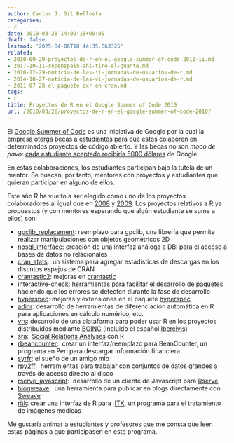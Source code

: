 ```yaml
---
author: Carlos J. Gil Bellosta
categories:
- r
date: 2010-03-28 14:09:18+00:00
draft: false
lastmod: '2025-04-06T18:44:35.663325'
related:
- 2010-09-29-proyectos-de-r-en-el-google-summer-of-code-2010-ii.md
- 2017-10-11-ropenspain-ahi-tiro-el-guante.md
- 2010-12-29-noticia-de-las-ii-jornadas-de-usuarios-de-r.md
- 2014-10-27-noticia-de-las-vi-jornadas-de-usuarios-de-r.md
- 2011-07-28-el-paquete-pxr-en-cran.md
tags:
- r
title: Proyectos de R en el Google Summer of Code 2010
url: /2010/03/28/proyectos-de-r-en-el-google-summer-of-code-2010/
---
```


El [Google Summer of Code](http://code.google.com/soc/) es una iniciativa de Google por la cual la empresa otorga becas a estudiantes para que estos colaboren en determinados proyectos de código abierto. Y las becas no son _moco de pavo_: [cada estudiante aceptado recibiría 5000 dólares](http://socghop.appspot.com/document/show/gsoc_program/google/gsoc2010/faqs#administrivia) de Google.

En estas colaboraciones, los estudiantes participan bajo la tutela de un mentor. Se buscan, por tanto, mentores con proyectos y estudiantes que quieran participar en alguno de ellos.

Este año R ha vuelto a ser elegido como uno de los proyectos colaboradores al igual que en [2008](http://www.r-project.org/soc08/) y [2009](http://www.r-project.org/soc09/). Los proyectos relativos a R ya propuestos (y con mentores esperando que algún estudiante se sume a ellos) son:



* [gpclib_replacement](http://rwiki.sciviews.org/doku.php?id=developers:projects:gsoc2010:gpclib_replacement): reemplazo para gpclib, una librería que permite realizar manipulaciones con objetos geométricos 2D
* [nosql_interface](http://rwiki.sciviews.org/doku.php?id=developers:projects:gsoc2010:nosql_interface): creación de una interfaz análoga a DBI para el acceso a bases de datos no relacionales
* [cran_stats](http://rwiki.sciviews.org/doku.php?id=developers:projects:gsoc2010:cran_stats):  un sistema para agregar estadísticas de descargas en los distintos espejos de CRAN
* [crantastic2](http://rwiki.sciviews.org/doku.php?id=developers:projects:gsoc2010:crantastic2): mejoras en [crantastic](http://crantastic.org)
* [interactive-check](http://rwiki.sciviews.org/doku.php?id=developers:projects:gsoc2010:interactive-check): herramientas para facilitar el desarrollo de paquetes haciendo que los errores se detecten durante la fase de desarrollo
* [hyperspec](http://rwiki.sciviews.org/doku.php?id=developers:projects:gsoc2010:hyperspec): mejoras y extensiones en el paquete [hyperspec](http://cran.r-project.org/web/packages/hyperSpec/index.html)
* [adinr](http://rwiki.sciviews.org/doku.php?id=developers:projects:gsoc2010:adinr): desarrollo de herramientas de diferenciación automática en R para aplicaciones en cálculo numérico, etc.
* [vrs](http://rwiki.sciviews.org/doku.php?id=developers:projects:gsoc2010:vrs): desarrollo de una plataforma para poder usar R en los proyectos distribuidos mediante [BOINC](http://es.wikipedia.org/wiki/Berkeley_Open_Infrastructure_for_Network_Computing) (incluido el español [Ibercivis](http://www.ibercivis.es))
* [sra](http://rwiki.sciviews.org/doku.php?id=developers:projects:gsoc2010:sra):  [Social Relations Analyses](http://en.wikipedia.org/wiki/Social_network#Social_network_analysis) con R
* [rbeancounter](http://rwiki.sciviews.org/doku.php?id=developers:projects:gsco2010:rbeancounter):  crear un interfaz/reemplazo para BeanCounter, un programa en Perl para descargar información financiera
* [syrfr](http://rwiki.sciviews.org/doku.php?id=developers:projects:gsoc2010:syrfr): el sueño de un amigo mío
* [rpy2ff](http://rwiki.sciviews.org/doku.php?id=developers:projects:gsoc2010:rpy2ff):  herramientas para trabajar con conjuntos de datos grandes a través de acceso directo al disco
* [rserve_javascript](http://rwiki.sciviews.org/doku.php?id=developers:projects:gsoc2010:rserve_javascript):  desarrollo de un cliente de Javascript para [Rserve](http://rosuda.org/Rserve/)
* [blogweave](http://rwiki.sciviews.org/doku.php?id=developers:projects:gsoc2010:blogweave):  una herramienta para publicar en blogs directamente con [Sweave](http://bioinformatiquillo.wordpress.com/manual-latex-con-lyx/integracion-con-r-gracias-a-sweave/)
* [ritk](http://rwiki.sciviews.org/doku.php?id=developers:projects:gsoc2010:ritk): crear una interfaz de R para  [ITK](http://www.itk.org/), un programa para el tratamiento de imágenes médicas

Me gustaría animar a estudiantes y profesores que me consta que leen  estas páginas a que participasen en este programa.